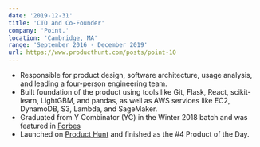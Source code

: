 ```yaml
---
date: '2019-12-31'
title: 'CTO and Co-Founder'
company: 'Point.'
location: 'Cambridge, MA'
range: 'September 2016 - December 2019'
url: https://www.producthunt.com/posts/point-10
---
```


- Responsible for product design, software architecture, usage analysis, and leading a four-person engineering team.
- Built foundation of the product using tools like Git, Flask, React, scikit-learn, LightGBM, and pandas, as well as AWS services like EC2, DynamoDB, S3, Lambda, and SageMaker.
- Graduated from Y Combinator (YC) in the Winter 2018 batch and was featured in [Forbes](https://www.forbes.com/sites/frederickdaso/2018/02/28/this-mit-and-harvard-startup-is-making-writing-e-mails-easier-and-effortless)
- Launched on [Product Hunt](https://www.producthunt.com/posts/point-10) and finished as the #4 Product of the Day.
